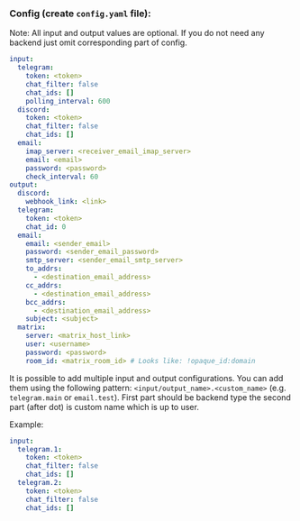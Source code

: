 ### Config (create `config.yaml` file):

Note: All input and output values are optional.
If you do not need any backend just omit corresponding part of config.

```yaml
input:
  telegram:
    token: <token>
    chat_filter: false
    chat_ids: []
    polling_interval: 600
  discord:
    token: <token>
    chat_filter: false
    chat_ids: []
  email:
    imap_server: <receiver_email_imap_server>
    email: <email>
    password: <password>
    check_interval: 60
output:
  discord:
    webhook_link: <link>
  telegram:
    token: <token>
    chat_id: 0
  email:
    email: <sender_email>
    password: <sender_email_password>
    smtp_server: <sender_email_smtp_server>
    to_addrs:
      - <destination_email_address>
    cc_addrs:
      - <destination_email_address>
    bcc_addrs:
      - <destination_email_address>
    subject: <subject>
  matrix:
    server: <matrix_host_link>
    user: <username>
    password: <password>
    room_id: <matrix_room_id> # Looks like: !opaque_id:domain
```

It is possible to add multiple input and output configurations.
You can add them using the following pattern: `<input/output_name>.<custom_name>` (e.g. `telegram.main` or `email.test`).
First part should be backend type the second part (after dot) is custom name which is up to user.

Example:

```yaml
input:
  telegram.1:
    token: <token>
    chat_filter: false
    chat_ids: []
  telegram.2:
    token: <token>
    chat_filter: false
    chat_ids: []
```

